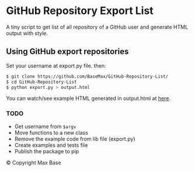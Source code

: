 # GitHub Repository Export List

A tiny script to get list of all repository of a GitHub user and generate HTML output with style.

## Using GitHub export repositories

Set your username at export.py file. then:

```bash
$ git clone https://github.com/BaseMax/GitHub-Repository-List/
$ cd GitHub-Repository-List
$ python export.py > output.html
```

You can watch/see example HTML generated in output.html at [here](https://basemax.github.io/GitHub-Repository-List/output.html).

### TODO

- Get username from `$argv`
- Move functions to a new class
- Remove the example code from lib file (export.py)
- Create examples and tests file
- Publish the package to pip

© Copyright Max Base
